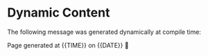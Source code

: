 # Dynamic Content

The following message was generated dynamically at compile time:

Page generated at {{TIME}} on {{DATE}} 🚀